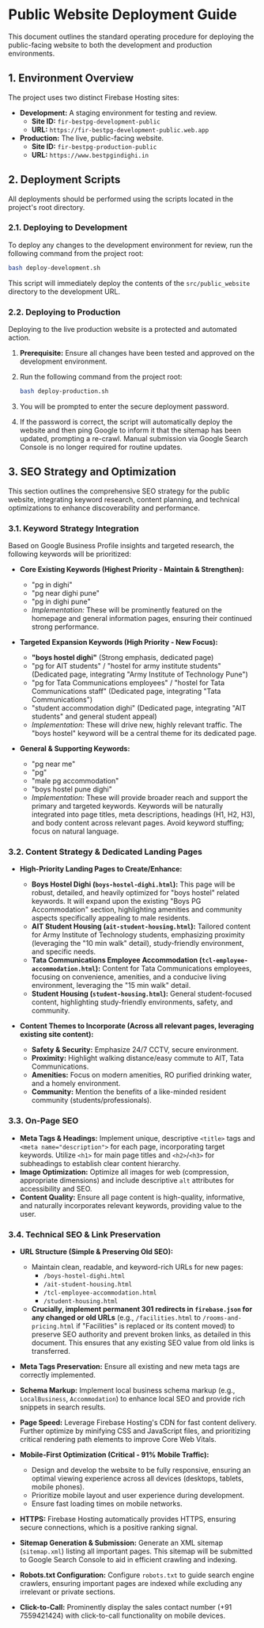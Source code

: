 # Public Website Deployment Guide

This document outlines the standard operating procedure for deploying the public-facing website to both the development and production environments.

## 1. Environment Overview

The project uses two distinct Firebase Hosting sites:

-   **Development:** A staging environment for testing and review.
    -   **Site ID:** `fir-bestpg-development-public`
    -   **URL:** `https://fir-bestpg-development-public.web.app`
-   **Production:** The live, public-facing website.
    -   **Site ID:** `fir-bestpg-production-public`
    -   **URL:** `https://www.bestpgindighi.in`

## 2. Deployment Scripts

All deployments should be performed using the scripts located in the project's root directory.

### 2.1. Deploying to Development

To deploy any changes to the development environment for review, run the following command from the project root:

```bash
bash deploy-development.sh
```

This script will immediately deploy the contents of the `src/public_website` directory to the development URL.

### 2.2. Deploying to Production

Deploying to the live production website is a protected and automated action.

1.  **Prerequisite:** Ensure all changes have been tested and approved on the development environment.
2.  Run the following command from the project root:

    ```bash
    bash deploy-production.sh
    ```
3.  You will be prompted to enter the secure deployment password.
4.  If the password is correct, the script will automatically deploy the website and then ping Google to inform it that the sitemap has been updated, prompting a re-crawl. Manual submission via Google Search Console is no longer required for routine updates.

## 3. SEO Strategy and Optimization

This section outlines the comprehensive SEO strategy for the public website, integrating keyword research, content planning, and technical optimizations to enhance discoverability and performance.

### 3.1. Keyword Strategy Integration

Based on Google Business Profile insights and targeted research, the following keywords will be prioritized:

*   **Core Existing Keywords (Highest Priority - Maintain & Strengthen):**
    *   "pg in dighi"
    *   "pg near dighi pune"
    *   "pg in dighi pune"
    *   *Implementation:* These will be prominently featured on the homepage and general information pages, ensuring their continued strong performance.

*   **Targeted Expansion Keywords (High Priority - New Focus):**
    *   **"boys hostel dighi"** (Strong emphasis, dedicated page)
    *   "pg for AIT students" / "hostel for army institute students" (Dedicated page, integrating "Army Institute of Technology Pune")
    *   "pg for Tata Communications employees" / "hostel for Tata Communications staff" (Dedicated page, integrating "Tata Communications")
    *   "student accommodation dighi" (Dedicated page, integrating "AIT students" and general student appeal)
    *   *Implementation:* These will drive new, highly relevant traffic. The "boys hostel" keyword will be a central theme for its dedicated page.

*   **General & Supporting Keywords:**
    *   "pg near me"
    *   "pg"
    *   "male pg accommodation"
    *   "boys hostel pune dighi"
    *   *Implementation:* These will provide broader reach and support the primary and targeted keywords. Keywords will be naturally integrated into page titles, meta descriptions, headings (H1, H2, H3), and body content across relevant pages. Avoid keyword stuffing; focus on natural language.

### 3.2. Content Strategy & Dedicated Landing Pages

*   **High-Priority Landing Pages to Create/Enhance:**
    *   **Boys Hostel Dighi (`boys-hostel-dighi.html`):** This page will be robust, detailed, and heavily optimized for "boys hostel" related keywords. It will expand upon the existing "Boys PG Accommodation" section, highlighting amenities and community aspects specifically appealing to male residents.
    *   **AIT Student Housing (`ait-student-housing.html`):** Tailored content for Army Institute of Technology students, emphasizing proximity (leveraging the "10 min walk" detail), study-friendly environment, and specific needs.
    *   **Tata Communications Employee Accommodation (`tcl-employee-accommodation.html`):** Content for Tata Communications employees, focusing on convenience, amenities, and a conducive living environment, leveraging the "15 min walk" detail.
    *   **Student Housing (`student-housing.html`):** General student-focused content, highlighting study-friendly environments, safety, and community.

*   **Content Themes to Incorporate (Across all relevant pages, leveraging existing site content):**
    *   **Safety & Security:** Emphasize 24/7 CCTV, secure environment.
    *   **Proximity:** Highlight walking distance/easy commute to AIT, Tata Communications.
    *   **Amenities:** Focus on modern amenities, RO purified drinking water, and a homely environment.
    *   **Community:** Mention the benefits of a like-minded resident community (students/professionals).

### 3.3. On-Page SEO

*   **Meta Tags & Headings:** Implement unique, descriptive `<title>` tags and `<meta name="description">` for each page, incorporating target keywords. Utilize `<h1>` for main page titles and `<h2>`/`<h3>` for subheadings to establish clear content hierarchy.
*   **Image Optimization:** Optimize all images for web (compression, appropriate dimensions) and include descriptive `alt` attributes for accessibility and SEO.
*   **Content Quality:** Ensure all page content is high-quality, informative, and naturally incorporates relevant keywords, providing value to the user.

### 3.4. Technical SEO & Link Preservation

*   **URL Structure (Simple & Preserving Old SEO):**
    *   Maintain clean, readable, and keyword-rich URLs for new pages:
        *   `/boys-hostel-dighi.html`
        *   `/ait-student-housing.html`
        *   `/tcl-employee-accommodation.html`
        *   `/student-housing.html`
    *   **Crucially, implement permanent 301 redirects in `firebase.json` for any changed or old URLs** (e.g., `/facilities.html` to `/rooms-and-pricing.html` if "Facilities" is replaced or its content moved) to preserve SEO authority and prevent broken links, as detailed in this document. This ensures that any existing SEO value from old links is transferred.

*   **Meta Tags Preservation:** Ensure all existing and new meta tags are correctly implemented.
*   **Schema Markup:** Implement local business schema markup (e.g., `LocalBusiness`, `Accommodation`) to enhance local SEO and provide rich snippets in search results.
*   **Page Speed:** Leverage Firebase Hosting's CDN for fast content delivery. Further optimize by minifying CSS and JavaScript files, and prioritizing critical rendering path elements to improve Core Web Vitals.
*   **Mobile-First Optimization (Critical - 91% Mobile Traffic):**
    *   Design and develop the website to be fully responsive, ensuring an optimal viewing experience across all devices (desktops, tablets, mobile phones).
    *   Prioritize mobile layout and user experience during development.
    *   Ensure fast loading times on mobile networks.
*   **HTTPS:** Firebase Hosting automatically provides HTTPS, ensuring secure connections, which is a positive ranking signal.
*   **Sitemap Generation & Submission:** Generate an XML sitemap (`sitemap.xml`) listing all important pages. This sitemap will be submitted to Google Search Console to aid in efficient crawling and indexing.
*   **Robots.txt Configuration:** Configure `robots.txt` to guide search engine crawlers, ensuring important pages are indexed while excluding any irrelevant or private sections.
*   **Click-to-Call:** Prominently display the sales contact number (+91 7559421424) with click-to-call functionality on mobile devices.
